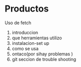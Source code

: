 # Productos
Uso de fetch 
1. introduccion
2. que herramientas utilizo 
3. instalacion-set up
4. como se usa
5. ontaco(por sihay problemas )
6. git seccion de trouble shooting
